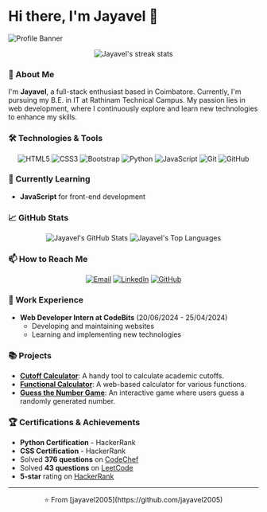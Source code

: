 # Hi there, I'm Jayavel 👋

![Profile Banner](https://example.com/your-banner-image.jpg)

<p align="center">
  <img src="https://github-readme-streak-stats.herokuapp.com/?user=jayavel2005&theme=radical&hide_border=true" alt="Jayavel's streak stats" />
</p>

### 🚀 About Me

I'm **Jayavel**, a full-stack enthusiast based in Coimbatore. Currently, I'm pursuing my B.E. in IT at Rathinam Technical Campus. My passion lies in web development, where I continuously explore and learn new technologies to enhance my skills.

### 🛠️ Technologies & Tools

<p align="center">
  <img src="https://img.shields.io/badge/-HTML5-E34F26?logo=html5&logoColor=fff&style=for-the-badge" alt="HTML5" />
  <img src="https://img.shields.io/badge/-CSS3-1572B6?logo=css3&logoColor=fff&style=for-the-badge" alt="CSS3" />
  <img src="https://img.shields.io/badge/-Bootstrap-563D7C?logo=bootstrap&logoColor=fff&style=for-the-badge" alt="Bootstrap" />
  <img src="https://img.shields.io/badge/-Python-3776AB?logo=python&logoColor=fff&style=for-the-badge" alt="Python" />
  <img src="https://img.shields.io/badge/-JavaScript-F7DF1E?logo=javascript&logoColor=000&style=for-the-badge" alt="JavaScript" />
  <img src="https://img.shields.io/badge/-Git-F05032?logo=git&logoColor=fff&style=for-the-badge" alt="Git" />
  <img src="https://img.shields.io/badge/-GitHub-181717?logo=github&logoColor=fff&style=for-the-badge" alt="GitHub" />
</p>

### 🌱 Currently Learning

- **JavaScript** for front-end development

### 📈 GitHub Stats

<p align="center">
  <img src="https://github-readme-stats.vercel.app/api?username=jayavel2005&show_icons=true&theme=radical&hide_border=true" alt="Jayavel's GitHub Stats" />
  <img src="https://github-readme-stats.vercel.app/api/top-langs/?username=jayavel2005&layout=compact&theme=radical&hide_border=true" alt="Jayavel's Top Languages" />
</p>

### 📫 How to Reach Me

<p align="center">
  <a href="mailto:your-email@example.com"><img src="https://img.shields.io/badge/-Email-D14836?logo=gmail&logoColor=fff&style=for-the-badge" alt="Email" /></a>
  <a href="https://www.linkedin.com/in/l-g-jayavel-464943293"><img src="https://img.shields.io/badge/-LinkedIn-0077B5?logo=linkedin&logoColor=fff&style=for-the-badge" alt="LinkedIn" /></a>
  <a href="https://github.com/jayavel2005"><img src="https://img.shields.io/badge/-GitHub-181717?logo=github&logoColor=fff&style=for-the-badge" alt="GitHub" /></a>
</p>

### 💼 Work Experience

- **Web Developer Intern at CodeBits** (20/06/2024 - 25/04/2024)
  - Developing and maintaining websites
  - Learning and implementing new technologies

### 📚 Projects

- [**Cutoff Calculator**](#): A handy tool to calculate academic cutoffs.
- [**Functional Calculator**](#): A web-based calculator for various functions.
- [**Guess the Number Game**](#): An interactive game where users guess a randomly generated number.

### 🏆 Certifications & Achievements

- **Python Certification** - HackerRank
- **CSS Certification** - HackerRank
- Solved **376 questions** on [CodeChef](https://www.codechef.com/users/jayavel1520)
- Solved **43 questions** on [LeetCode](https://leetcode.com/u/Jaya05_/)
- **5-star** rating on [HackerRank](https://www.hackerrank.com/profile/jayavel1520)

---

<p align="center">⭐️ From [jayavel2005](https://github.com/jayavel2005)</p>
